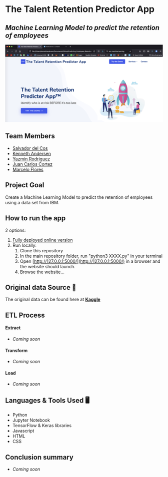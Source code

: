 # The Talent Retention Predictor App
## *Machine Learning Model to predict the retention of employees*

<p align="center">
<img src="https://github.com/Yazz-01/Predicting_Employees_Retention/blob/main/static/img/screenshot.png" width="900"/>
</p>

## Team Members
* [Salvador del Cos](https://github.com/Fispit)
* [Kenneth Andersen](https://github.com/kennethcandersen)
* [Yazmin Rodriguez](https://github.com/Yazz-01)
* [Juan Carlos Cortez](https://www.linkedin.com/in/juancarloscortezperez/)
* [Marcelo Flores](https://www.linkedin.com/in/marcelo-flores-b747b87a/)

## Project Goal
Create a Machine Learning Model to predict the retention of employees using a data set from IBM. 

## How to run the app
2 options:
1. [Fully deployed online version](https://predicting-attrition.herokuapp.com/)
2. Run locally:
     1. Clone this repository
     2. In the main repository folder, run "python3 XXXX.py" in your terminal
     3. Open [http://127.0.0.1:5000/](http://127.0.0.1:5000/) in a browser and the website should launch. 
     4. Browse the website...

## Original data Source 📁 
The original data can be found here at [**Kaggle**](https://www.kaggle.com/pavansubhasht/ibm-hr-analytics-attrition-dataset)

## ETL Process 
#### Extract
- *Coming soon*
#### Transform
- *Coming soon*
#### Load
- *Coming soon*

## Languages & Tools Used 🖥️
- Python
- Jupyter Notebook
- TensorFlow & Keras libraries
- Javascript
- HTML 
- CSS 

## Conclusion summary 
- *Coming soon*




